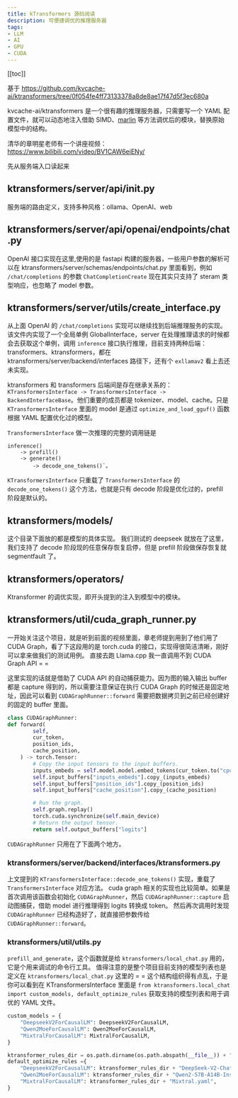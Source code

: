 ```yaml
---
title: kTransformers 源码阅读
description: 可便捷调优的推理服务器
tags: 
- LLM
- AI
- GPU
- CUDA
---
```


[[toc]]

基于 https://github.com/kvcache-ai/ktransformers/tree/0f054fe4ff73133378a8de8ae17f47d5f3ec680a

kvcache-ai/ktransformers 是一个很有趣的推理服务器，只需要写一个 YAML 配置文件，就可以动态地注入借助 SIMD、[marlin](https://github.com/IST-DASLab/marlin) 等方法调优后的模块，替换原始模型中的结构。


清华的章明星老师有一个讲座视频：https://www.bilibili.com/video/BV1CAW6eiENy/

先从服务端入口读起来

## ktransformers/server/api/__init__.py
服务端的路由定义，支持多种风格：ollama、OpenAI、web

## ktransformers/server/api/openai/endpoints/chat.py
OpenAI 接口实现在这里,使用的是 fastapi 构建的服务器，一些用户参数的解析可以在 ktransformers/server/schemas/endpoints/chat.py 里面看到，例如 `/chat/completions` 的参数 `ChatCompletionCreate` 现在其实只支持了 steram 类型响应，也忽略了 model 参数。

## ktransformers/server/utils/create_interface.py

从上面 OpenAI 的 `/chat/completions` 实现可以继续找到后端推理服务的实现。该文件内实现了一个全局单例 GlobalInterface，server 在处理推理请求的时候都会去获取这个单例，调用 `inference` 接口执行推理，目前支持两种后端：transformers、ktransformers，都在 ktransformers/server/backend/interfaces 路径下，还有个 `exllamav2` 看上去还未实现。

ktransformers 和 transformers 后端间是存在继承关系的：`KTransformersInterface -> TransformersInterface -> BackendInterfaceBase`。他们重要的成员都是 tokenizer、model、cache。只是 `KTransformersInterface` 里面的 model 是通过 `optimize_and_load_gguf()` 函数根据 YAML 配置优化过的模型。

`TransformersInterface` 做一次推理的完整的调用链是 

```
inference()
	-> prefill()
	-> generate()
		-> decode_one_tokens()`。
```

`KTransformersInterface` 只重载了 `TransformersInterface` 的 `decode_one_tokens()` 这个方法，也就是只有 decode 阶段是优化过的，prefill 阶段是默认的。


## ktransformers/models/
这个目录下面放的都是模型的具体实现。
我们测试的 deepseek 就放在了这里，我们支持了 decode 阶段现的任意保存恢复启停，但是 prefill 阶段做保存恢复就 segmentfault 了。

## ktransformers/operators/

Ktransformer 的调优实现，即开头提到的注入到模型中的模块。


## ktransformers/util/cuda_graph_runner.py

一开始关注这个项目，就是听到前面的视频里面，章老师提到用到了他们用了 CUDA Graph，看了下这段用的是 torch.cuda 的接口，实现得很简洁清晰，刚好可以拿来做我们的测试用例。 直接去跑 Llama.cpp 我一直调用不到 CUDA Graph API = =

这里实现的话就是借助了 CUDA API 的自动捕获能力。因为图的输入输出 buffer 都是 capture 得到的，所以需要注意保证在执行 CUDA Graph 的时候还是固定地址，因此可以看到 `CUDAGraphRunner::forward` 需要把数据拷贝到之前已经创建好的固定的 buffer 里面。

```python
class CUDAGraphRunner:
def forward(
        self,
        cur_token,
        position_ids,
        cache_position,
    ) -> torch.Tensor:
        # Copy the input tensors to the input buffers.
        inputs_embeds = self.model.model.embed_tokens(cur_token.to("cpu"))
        self.input_buffers["inputs_embeds"].copy_(inputs_embeds)
        self.input_buffers["position_ids"].copy_(position_ids)
        self.input_buffers["cache_position"].copy_(cache_position)

        # Run the graph.
        self.graph.replay()
        torch.cuda.synchronize(self.main_device)
        # Return the output tensor.
        return self.output_buffers["logits"]

```

`CUDAGraphRunner` 只用在了下面两个地方。

### ktransformers/server/backend/interfaces/ktransformers.py

上文提到的 `KTransformersInterface::decode_one_tokens()` 实现，重载了 `TransformersInterface` 对应方法。
cuda graph 相关的实现也比较简单。如果是首次调用该函数会初始化 `CUDAGraphRunner`，然后 `CUDAGraphRunner::capture` 启动图捕获，借助 model 进行推理得到 logits 转换成 token。
然后再次调用时发现 `CUDAGraphRunner` 已经构造好了，就直接把参数传给 `CUDAGraphRunner::forward`。


### ktransformers/util/utils.py

`prefill_and_generate`，这个函数就是给 `ktransformers/local_chat.py` 用的，它是个用来调试的命令行工具。
值得注意的是整个项目目前支持的模型列表也是定义在 `ktransformers/local_chat.py` 这里的 = = 这个结构组织得有点乱，于是你可以看到在 KTransformersInterface 里面是  `from ktransformers.local_chat import custom_models, default_optimize_rules` 获取支持的模型列表和用于调优的 YAML 文件。

```python
custom_models = {
    "DeepseekV2ForCausalLM": DeepseekV2ForCausalLM,
    "Qwen2MoeForCausalLM": Qwen2MoeForCausalLM,
    "MixtralForCausalLM": MixtralForCausalLM,
}

ktransformer_rules_dir = os.path.dirname(os.path.abspath(__file__)) + "/optimize/optimize_rules/"
default_optimize_rules ={
    "DeepseekV2ForCausalLM": ktransformer_rules_dir + "DeepSeek-V2-Chat.yaml",
    "Qwen2MoeForCausalLM": ktransformer_rules_dir + "Qwen2-57B-A14B-Instruct.yaml",
    "MixtralForCausalLM": ktransformer_rules_dir + "Mixtral.yaml",
}
```